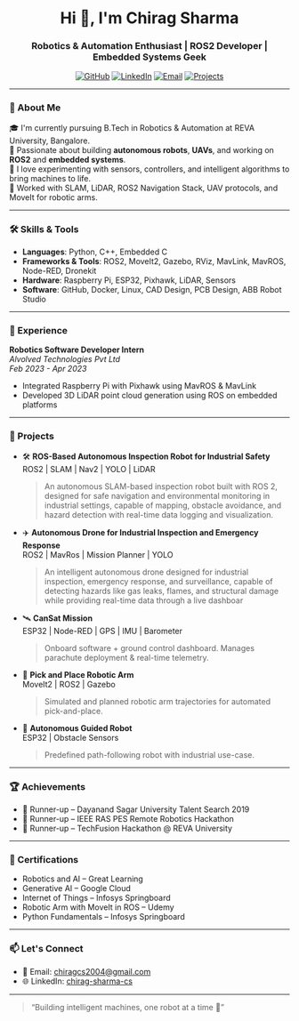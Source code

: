 <h1 align="center">Hi 👋, I'm Chirag Sharma</h1>
<h3 align="center">Robotics & Automation Enthusiast | ROS2 Developer | Embedded Systems Geek</h3>

<p align="center">
  <a href="https://github.com/Chirag-Sharma-04"><img src="https://img.shields.io/github/followers/Chirag-Sharma-04?label=GitHub&style=social" alt="GitHub" /></a>
  <a href="https://www.linkedin.com/in/chirag-sharma-cs"><img src="https://img.shields.io/badge/LinkedIn-Connect-blue?style=flat&logo=linkedin" alt="LinkedIn" /></a>
  <a href="mailto:chiragcs2004@gmail.com"><img src="https://img.shields.io/badge/Email-Reach%20me-red?style=flat&logo=gmail" alt="Email" /></a>
   <a href="https://drive.google.com/file/d/1vIJ1_HDoYvGCtxvr2xkYRrmEiyfgqOP_/view?usp=sharing"><img src="https://img.shields.io/badge/Projects-View%20Work-brightgreen?style=flat&logo=robotframework" alt="Projects" />
  </a>
  
</p>

---

### 🚀 About Me

🎓 I'm currently pursuing B.Tech in Robotics & Automation at REVA University, Bangalore.  
🤖 Passionate about building **autonomous robots**, **UAVs**, and working on **ROS2** and **embedded systems**.  
🔧 I love experimenting with sensors, controllers, and intelligent algorithms to bring machines to life.  
📡 Worked with SLAM, LiDAR, ROS2 Navigation Stack, UAV protocols, and MoveIt for robotic arms.

---

### 🛠️ Skills & Tools

- **Languages**: Python, C++, Embedded C  
- **Frameworks & Tools**: ROS2, MoveIt2, Gazebo, RViz, MavLink, MavROS, Node-RED, Dronekit
- **Hardware**: Raspberry Pi, ESP32, Pixhawk, LiDAR, Sensors  
- **Software**: GitHub, Docker, Linux, CAD Design, PCB Design, ABB Robot Studio  

---

### 💼 Experience

**Robotics Software Developer Intern**  
*Alvolved Technologies Pvt Ltd*  
*Feb 2023 - Apr 2023*  
- Integrated Raspberry Pi with Pixhawk using MavROS & MavLink  
- Developed 3D LiDAR point cloud generation using ROS on embedded platforms  

---

### 🧠 Projects

- 🛠️ **ROS-Based Autonomous Inspection Robot for Industrial Safety**  
  ROS2 | SLAM | Nav2 | YOLO | LiDAR  
  > An autonomous SLAM-based inspection robot built with ROS 2, designed for safe navigation and environmental monitoring in industrial settings, capable of mapping, obstacle avoidance, and hazard detection with real-time data logging and visualization.

- ✈️ **Autonomous Drone for Industrial Inspection and Emergency Response**  
  ROS2 | MavRos | Mission Planner | YOLO  
  >An intelligent autonomous drone designed for industrial inspection, emergency response, and surveillance,
   capable of detecting hazards like gas leaks, flames, and structural damage while providing real-time data through a live dashboar
  
- 🛰️ **CanSat Mission**  
  ESP32 | Node-RED | GPS | IMU | Barometer  
  > Onboard software + ground control dashboard. Manages parachute deployment & real-time telemetry.
  
- 🦾 **Pick and Place Robotic Arm**  
  MoveIt2 | ROS2 | Gazebo  
  > Simulated and planned robotic arm trajectories for automated pick-and-place.
  
- 🚧 **Autonomous Guided Robot**  
  ESP32 | Obstacle Sensors  
  > Predefined path-following robot with industrial use-case.
---

### 🏆 Achievements

- 🥈 Runner-up – Dayanand Sagar University Talent Search 2019  
- 🥈 Runner-up – IEEE RAS PES Remote Robotics Hackathon  
- 🥈 Runner-up – TechFusion Hackathon @ REVA University  

---

### 📜 Certifications

- Robotics and AI – Great Learning  
- Generative AI – Google Cloud  
- Internet of Things – Infosys Springboard  
- Robotic Arm with MoveIt in ROS – Udemy  
- Python Fundamentals – Infosys Springboard  

---

### 📫 Let's Connect

- 📧 Email: chiragcs2004@gmail.com  
- 🌐 LinkedIn: [chirag-sharma-cs](https://www.linkedin.com/in/chirag-sharma-cs)  

---

> “Building intelligent machines, one robot at a time 🤖”

